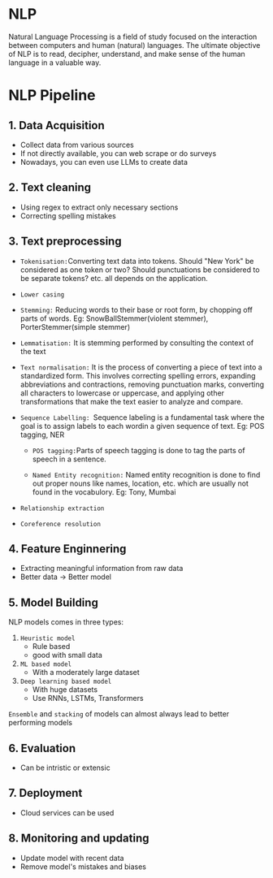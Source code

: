 # NLP
Natural Language Processing is a field of study focused on the interaction between computers and human (natural) languages. The ultimate objective of NLP is to read, decipher, understand, and make sense of the human language in a valuable way.

# NLP Pipeline
## 1. Data Acquisition
- Collect data from various sources
- If not directly available, you can web scrape or do surveys
- Nowadays, you can even use LLMs to create data

## 2. Text cleaning
- Using regex to extract only necessary sections
- Correcting spelling mistakes

## 3. Text preprocessing
- `Tokenisation:`Converting text data into tokens. Should "New York" be considered as one token or two? Should punctuations be considered to be separate tokens? etc. all depends on the application. 

- `Lower casing`

- `Stemming:` Reducing words to their base or root form, by chopping off parts of words.
Eg: SnowBallStemmer(violent stemmer), PorterStemmer(simple stemmer)

- `Lemmatisation:` It is stemming performed by consulting the context of the text

- `Text normalisation:` It is the process of converting a piece of text into a standardized form. This involves correcting spelling errors, expanding abbreviations and contractions, removing punctuation marks, converting all characters to lowercase or uppercase, and applying other transformations that make the text easier to analyze and compare.

- `Sequence Labelling: `Sequence labeling is a fundamental task  where the goal is to assign labels to each wordin a given sequence of text. Eg: POS tagging, NER 
  - `POS tagging:`Parts of speech tagging is done to tag the parts of speech in a sentence.

  - `Named Entity recognition:` Named entity recognition is done to find out proper nouns like names, location, etc. which are usually not found in the vocabulory. Eg: Tony, Mumbai
- `Relationship extraction`
- `Coreference resolution`

## 4. Feature Enginnering
- Extracting meaningful information from raw data
- Better data -> Better model

## 5. Model Building
NLP models comes in three types:
1. `Heuristic model` 
   - Rule based
   - good with small data
2. `ML based model`
   - With a moderately large dataset
3. `Deep learning based model`
   - With huge datasets
   - Use RNNs, LSTMs, Transformers   

`Ensemble` and `stacking` of models can almost always lead to better performing models

## 6. Evaluation
- Can be intristic or extensic
## 7. Deployment
- Cloud services can be used
## 8. Monitoring and updating
- Update model with recent data
- Remove model's mistakes and biases